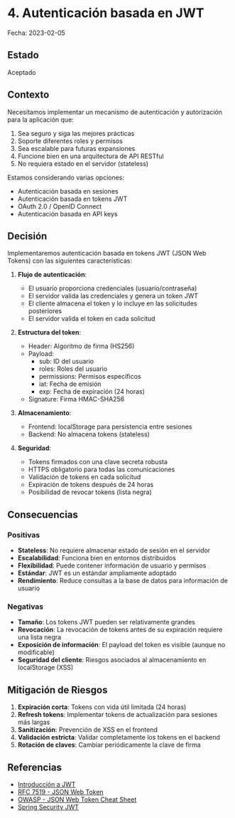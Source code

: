 # 4. Autenticación basada en JWT

Fecha: 2023-02-05

## Estado

Aceptado

## Contexto

Necesitamos implementar un mecanismo de autenticación y autorización para la aplicación que:

1. Sea seguro y siga las mejores prácticas
2. Soporte diferentes roles y permisos
3. Sea escalable para futuras expansiones
4. Funcione bien en una arquitectura de API RESTful
5. No requiera estado en el servidor (stateless)

Estamos considerando varias opciones:
- Autenticación basada en sesiones
- Autenticación basada en tokens JWT
- OAuth 2.0 / OpenID Connect
- Autenticación basada en API keys

## Decisión

Implementaremos autenticación basada en tokens JWT (JSON Web Tokens) con las siguientes características:

1. **Flujo de autenticación**:
   - El usuario proporciona credenciales (usuario/contraseña)
   - El servidor valida las credenciales y genera un token JWT
   - El cliente almacena el token y lo incluye en las solicitudes posteriores
   - El servidor valida el token en cada solicitud

2. **Estructura del token**:
   - Header: Algoritmo de firma (HS256)
   - Payload:
     - sub: ID del usuario
     - roles: Roles del usuario
     - permissions: Permisos específicos
     - iat: Fecha de emisión
     - exp: Fecha de expiración (24 horas)
   - Signature: Firma HMAC-SHA256

3. **Almacenamiento**:
   - Frontend: localStorage para persistencia entre sesiones
   - Backend: No almacena tokens (stateless)

4. **Seguridad**:
   - Tokens firmados con una clave secreta robusta
   - HTTPS obligatorio para todas las comunicaciones
   - Validación de tokens en cada solicitud
   - Expiración de tokens después de 24 horas
   - Posibilidad de revocar tokens (lista negra)

## Consecuencias

### Positivas

- **Stateless**: No requiere almacenar estado de sesión en el servidor
- **Escalabilidad**: Funciona bien en entornos distribuidos
- **Flexibilidad**: Puede contener información de usuario y permisos
- **Estándar**: JWT es un estándar ampliamente adoptado
- **Rendimiento**: Reduce consultas a la base de datos para información de usuario

### Negativas

- **Tamaño**: Los tokens JWT pueden ser relativamente grandes
- **Revocación**: La revocación de tokens antes de su expiración requiere una lista negra
- **Exposición de información**: El payload del token es visible (aunque no modificable)
- **Seguridad del cliente**: Riesgos asociados al almacenamiento en localStorage (XSS)

## Mitigación de Riesgos

1. **Expiración corta**: Tokens con vida útil limitada (24 horas)
2. **Refresh tokens**: Implementar tokens de actualización para sesiones más largas
3. **Sanitización**: Prevención de XSS en el frontend
4. **Validación estricta**: Validar completamente los tokens en el backend
5. **Rotación de claves**: Cambiar periódicamente la clave de firma

## Referencias

- [Introducción a JWT](https://jwt.io/introduction)
- [RFC 7519 - JSON Web Token](https://tools.ietf.org/html/rfc7519)
- [OWASP - JSON Web Token Cheat Sheet](https://cheatsheetseries.owasp.org/cheatsheets/JSON_Web_Token_for_Java_Cheat_Sheet.html)
- [Spring Security JWT](https://www.baeldung.com/spring-security-jwt)
